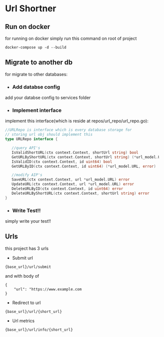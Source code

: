 
# Url Shortner

## Run on docker
for running on docker simply run this command on root of project
```
docker-compose up -d --build
```

## Migrate to another db
for migrate to other databases:

- ### Add databse config

add your databse config to services folder

-  ### Implement interface

implement this interface(which is reside at repos/url_repo/url_repo.go):
 ```go
//URLRepo is interface which is every database storage for
// storing url obj should implement this
type URLRepo interface {

	//query API's
	IsValidShortURL(ctx context.Context, shortUrl string) bool
	GetURLByShortURL(ctx context.Context, shortUrl string) (*url_model.URL, error)
	IsValidID(ctx context.Context, id uint64) bool
	GetURLByID(ctx context.Context, id uint64) (*url_model.URL, error)

	//modify AIP's
	SaveURL(ctx context.Context, url *url_model.URL) error
	UpdateURL(ctx context.Context, url *url_model.URL) error
	DeleteURLByID(ctx context.Context, id uint64) error
	DeleteURLByShortURL(ctx context.Context, shortUrl string) error
}
 ```
- ### Write Test!!
simply write your test!!

## Urls
this project has 3 urls

- Submit url
```
{base_url}/url/submit
```
and with body of 
```
{
    "url": "https://www.example.com
}
```

- Redirect to url
```
{base_url}/url/{short_url}
```

- Url metrics
```
{base_url}/url/info/{short_url}
```
